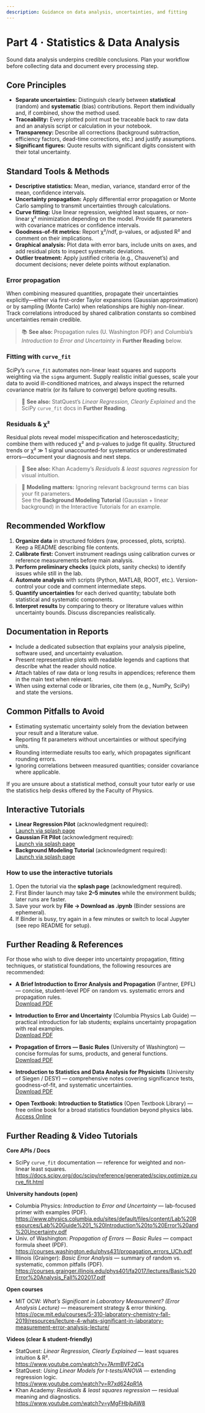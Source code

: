 ```yaml
---
description: Guidance on data analysis, uncertainties, and fitting
---
```


# Part 4 · Statistics & Data Analysis

Sound data analysis underpins credible conclusions. Plan your workflow before collecting data and document every processing step.

## Core Principles
- **Separate uncertainties:** Distinguish clearly between **statistical** (random) and **systematic** (bias) contributions. Report them individually and, if combined, show the method used.
- **Traceability:** Every plotted point must be traceable back to raw data and an analysis script or calculation in your notebook.
- **Transparency:** Describe all corrections (background subtraction, efficiency factors, dead-time corrections, etc.) and justify assumptions.
- **Significant figures:** Quote results with significant digits consistent with their total uncertainty.

## Standard Tools & Methods
- **Descriptive statistics:** Mean, median, variance, standard error of the mean, confidence intervals.
- **Uncertainty propagation:** Apply differential error propagation or Monte Carlo sampling to transmit uncertainties through calculations.
- **Curve fitting:** Use linear regression, weighted least squares, or non-linear χ² minimization depending on the model. Provide fit parameters with covariance matrices or confidence intervals.
- **Goodness-of-fit metrics:** Report χ²/ndf, p-values, or adjusted R² and comment on their implications.
- **Graphical analysis:** Plot data with error bars, include units on axes, and add residual plots to inspect systematic deviations.
- **Outlier treatment:** Apply justified criteria (e.g., Chauvenet’s) and document decisions; never delete points without explanation.

### Error propagation
When combining measured quantities, propagate their uncertainties explicitly—either via first-order Taylor expansions (Gaussian approximation) or by sampling (Monte Carlo) when relationships are highly non-linear. Track correlations introduced by shared calibration constants so combined uncertainties remain credible.

> 📚 **See also:** Propagation rules (U. Washington PDF) and Columbia’s *Introduction to Error and Uncertainty* in **Further Reading** below.

### Fitting with `curve_fit`
SciPy’s `curve_fit` automates non-linear least squares and supports weighting via the `sigma` argument. Supply realistic initial guesses, scale your data to avoid ill-conditioned matrices, and always inspect the returned covariance matrix (or its failure to converge) before quoting results.

> 🎥 **See also:** StatQuest’s *Linear Regression, Clearly Explained* and the SciPy `curve_fit` docs in **Further Reading**.

### Residuals & χ²
Residual plots reveal model misspecification and heteroscedasticity; combine them with reduced χ² and p-values to judge fit quality. Structured trends or χ² ≫ 1 signal unaccounted-for systematics or underestimated errors—document your diagnosis and next steps.

> 🎥 **See also:** Khan Academy’s *Residuals & least squares regression* for visual intuition.

> 📌 **Modeling matters:** Ignoring relevant background terms can bias your fit parameters.  
> See the **Background Modeling Tutorial** (Gaussian + linear background) in the Interactive Tutorials for an example.

## Recommended Workflow
1. **Organize data** in structured folders (raw, processed, plots, scripts). Keep a README describing file contents.
2. **Calibrate first:** Convert instrument readings using calibration curves or reference measurements before main analysis.
3. **Perform preliminary checks** (quick plots, sanity checks) to identify issues while still in the lab.
4. **Automate analysis** with scripts (Python, MATLAB, ROOT, etc.). Version-control your code and comment intermediate steps.
5. **Quantify uncertainties** for each derived quantity; tabulate both statistical and systematic components.
6. **Interpret results** by comparing to theory or literature values within uncertainty bounds. Discuss discrepancies realistically.

## Documentation in Reports
- Include a dedicated subsection that explains your analysis pipeline, software used, and uncertainty evaluation.
- Present representative plots with readable legends and captions that describe what the reader should notice.
- Attach tables of raw data or long results in appendices; reference them in the main text when relevant.
- When using external code or libraries, cite them (e.g., NumPy, SciPy) and state the versions.

## Common Pitfalls to Avoid
- Estimating systematic uncertainty solely from the deviation between your result and a literature value.
- Reporting fit parameters without uncertainties or without specifying units.
- Rounding intermediate results too early, which propagates significant rounding errors.
- Ignoring correlations between measured quantities; consider covariance where applicable.

If you are unsure about a statistical method, consult your tutor early or use the statistics help desks offered by the Faculty of Physics.

## Interactive Tutorials
- **Linear Regression Pilot** (acknowledgment required):  
  [Launch via splash page](../../binder_splash/index.md)
- **Gaussian Fit Pilot** (acknowledgment required):  
  [Launch via splash page](../../binder_splash/gaussian.md)
- **Background Modeling Tutorial** (acknowledgment required):  
  [Launch via splash page](../../binder_splash/background_modeling.md)

### How to use the interactive tutorials
1. Open the tutorial via the **splash page** (acknowledgment required).
2. First Binder launch may take **2–5 minutes** while the environment builds; later runs are faster.
3. Save your work by **File → Download as .ipynb** (Binder sessions are ephemeral).
4. If Binder is busy, try again in a few minutes or switch to local Jupyter (see repo README for setup).

## Further Reading & References

For those who wish to dive deeper into uncertainty propagation, fitting techniques, or statistical foundations, the following resources are recommended:

- **A Brief Introduction to Error Analysis and Propagation** (Fantner, EPFL) — concise, student-level PDF on random vs. systematic errors and propagation rules.  
  [Download PDF](https://www.epfl.ch/labs/lben/wp-content/uploads/2018/07/Error-Propagation_2013.pdf)

- **Introduction to Error and Uncertainty** (Columbia Physics Lab Guide) — practical introduction for lab students; explains uncertainty propagation with real examples.  
  [Download PDF](https://www.physics.columbia.edu/sites/default/files/content/Lab%20Resources/Lab%20Guide%201_%20Introduction%20to%20Error%20and%20Uncertainty.pdf)

- **Propagation of Errors — Basic Rules** (University of Washington) — concise formulas for sums, products, and general functions.  
  [Download PDF](https://courses.washington.edu/phys431/propagation_errors_UCh.pdf)

- **Introduction to Statistics and Data Analysis for Physicists** (University of Siegen / DESY) — comprehensive notes covering significance tests, goodness-of-fit, and systematic uncertainties.  
  [Download PDF](https://www-library.desy.de/preparch/books/vstatmp_engl.pdf)

- **Open Textbook: Introduction to Statistics** (Open Textbook Library) — free online book for a broad statistics foundation beyond physics labs.
  [Access Online](https://open.umn.edu/opentextbooks/textbooks/introduction-to-statistics)

## Further Reading & Video Tutorials

**Core APIs / Docs**
- SciPy `curve_fit` documentation — reference for weighted and non-linear least squares.  
  https://docs.scipy.org/doc/scipy/reference/generated/scipy.optimize.curve_fit.html

**University handouts (open)**
- Columbia Physics: *Introduction to Error and Uncertainty* — lab-focused primer with examples (PDF).  
  https://www.physics.columbia.edu/sites/default/files/content/Lab%20Resources/Lab%20Guide%201_%20Introduction%20to%20Error%20and%20Uncertainty.pdf
- Univ. of Washington: *Propagation of Errors — Basic Rules* — compact formula sheet (PDF).  
  https://courses.washington.edu/phys431/propagation_errors_UCh.pdf
- Illinois (Grainger): *Basic Error Analysis* — summary of random vs. systematic, common pitfalls (PDF).  
  https://courses.grainger.illinois.edu/phys401/fa2017/lectures/Basic%20Error%20Analysis_Fall%202017.pdf

**Open courses**
- MIT OCW: *What’s Significant in Laboratory Measurement? (Error Analysis Lecture)* — measurement strategy & error thinking.  
  https://ocw.mit.edu/courses/5-310-laboratory-chemistry-fall-2019/resources/lecture-4-whats-significant-in-laboratory-measurement-error-analysis-lecture/

**Videos (clear & student-friendly)**
- StatQuest: *Linear Regression, Clearly Explained* — least squares intuition & R².  
  https://www.youtube.com/watch?v=7ArmBVF2dCs
- StatQuest: *Using Linear Models for t-tests/ANOVA* — extending regression logic.  
  https://www.youtube.com/watch?v=R7xd624pR1A
- Khan Academy: *Residuals & least squares regression* — residual meaning and diagnostics.  
  https://www.youtube.com/watch?v=yMgFHbjbAW8

